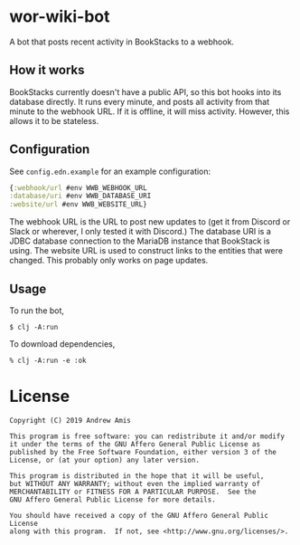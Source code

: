 # wor-wiki-bot

A bot that posts recent activity in BookStacks to a webhook.

## How it works

BookStacks currently doesn't have a public API, so this bot hooks into its
database directly. It runs every minute, and posts all activity from that minute
to the webhook URL. If it is offline, it will miss activity. However, this
allows it to be stateless.

## Configuration

See `config.edn.example` for an example configuration:

``` clojure
{:webhook/url #env WWB_WEBHOOK_URL
:database/uri #env WWB_DATABASE_URI
:website/url #env WWB_WEBSITE_URL}
```

The webhook URL is the URL to post new updates to (get it from Discord or Slack
or wherever, I only tested it with Discord.) The database URI is a JDBC database
connection to the MariaDB instance that BookStack is using. The website URL is
used to construct links to the entities that were changed. This probably only
works on page updates.

## Usage

To run the bot,

``` shell
$ clj -A:run
```

To download dependencies,

``` shell
% clj -A:run -e :ok
```

# License

    Copyright (C) 2019 Andrew Amis

    This program is free software: you can redistribute it and/or modify
    it under the terms of the GNU Affero General Public License as
    published by the Free Software Foundation, either version 3 of the
    License, or (at your option) any later version.

    This program is distributed in the hope that it will be useful,
    but WITHOUT ANY WARRANTY; without even the implied warranty of
    MERCHANTABILITY or FITNESS FOR A PARTICULAR PURPOSE.  See the
    GNU Affero General Public License for more details.

    You should have received a copy of the GNU Affero General Public License
    along with this program.  If not, see <http://www.gnu.org/licenses/>.
